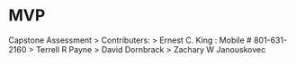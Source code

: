 # MVP
Capstone Assessment
	> Contributers: 
		> Ernest C. King : Mobile # 801-631-2160
		> Terrell R Payne
		> David Dornbrack
		> Zachary W Janouskovec